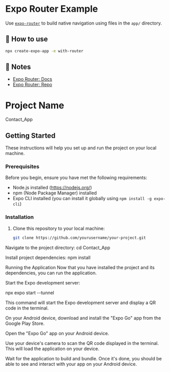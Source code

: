 # Expo Router Example

Use [`expo-router`](https://expo.github.io/router) to build native navigation using files in the `app/` directory.

## 🚀 How to use

```sh
npx create-expo-app -e with-router
```

## 📝 Notes

- [Expo Router: Docs](https://expo.github.io/router)
- [Expo Router: Repo](https://github.com/expo/router)

# Project Name

Contact_App

## Getting Started

These instructions will help you set up and run the project on your local machine.

### Prerequisites

Before you begin, ensure you have met the following requirements:

- Node.js installed (https://nodejs.org/)
- npm (Node Package Manager) installed
- Expo CLI installed (you can install it globally using `npm install -g expo-cli`)

### Installation

1. Clone this repository to your local machine:

   ```sh
   git clone https://github.com/yourusername/your-project.git
   ```

Navigate to the project directory:
cd Contact_App

Install project dependencies:
npm install

Running the Application
Now that you have installed the project and its dependencies, you can run the application.

Start the Expo development server:

npx expo start --tunnel

This command will start the Expo development server and display a QR code in the terminal.

On your Android device, download and install the "Expo Go" app from the Google Play Store.

Open the "Expo Go" app on your Android device.

Use your device's camera to scan the QR code displayed in the terminal. This will load the application on your device.

Wait for the application to build and bundle. Once it's done, you should be able to see and interact with your app on your Android device.
